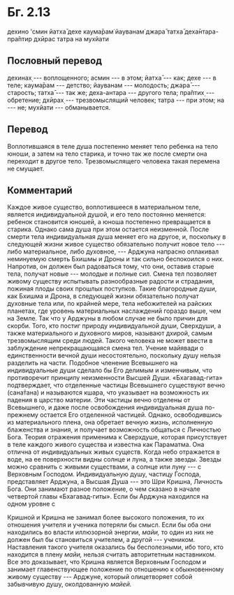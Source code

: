 # Бг. 2.13

дехино 'смин йатха̄ дехе
каума̄рам̇ йауванам̇ джара̄
татха̄ деха̄нтара-пра̄птир
дхӣрас татра на мухйати

## Пословный перевод

дехинах̣ --- воплощенного; асмин --- в этом; йатха̄ --- как; дехе --- в
теле; каума̄рам --- детство; йауванам --- молодость; джара̄ --- старость;
татха̄ --- так же; деха-антара --- другого тела; пра̄птих̣ --- обретение;
дхӣрах̣ --- трезвомыслящий человек; татра --- при этом; на --- не;
мухйати --- обманывается.

## Перевод

Воплотившаяся в теле душа постепенно меняет тело ребенка на тело юноши,
а затем на тело старика, и точно так же после смерти она переходит в
другое тело. Трезвомыслящего человека такая перемена не смущает.

## Комментарий

Каждое живое существо, воплотившееся в материальном теле, является
индивидуальной душой, и его тело постоянно меняется: ребенок становится
юношей, а юноша постепенно превращается в старика. Однако сама душа при
этом остается неизменной. После смерти тела индивидуальная душа меняет
его на другое, и, поскольку в следующей жизни живое существо обязательно
получит новое тело --- либо материальное, либо духовное, --- Арджуна
напрасно оплакивал неминуемую смерть Бхишмы и Дроны и так сильно
беспокоился о них. Напротив, он должен был радоваться тому, что они,
оставив старые тела, получат новые --- молодые и полные сил. Смена тел
позволяет живому существу испытывать разнообразные радости и страдания,
пожиная плоды своих прошлых поступков. Такие благородные души, как
Бхишма и Дрона, в следующей жизни обязательно получат духовные тела или,
по крайней мере, тела небожителей на райских планетах, где уровень
материальных наслаждений гораздо выше, чем на Земле. Так что у Арджуны в
любом случае не было причин для скорби. Того, кто постиг природу
индивидуальной души, Сверхдуши, а также материального и духовного миров,
называют дхирой, самым трезвомыслящим среди людей. Такого человека не
может ввести в заблуждение непрекращающаяся смена тел. Учение майявади о
единственности вечной души несостоятельно, поскольку душу нельзя
разделить на части. Подобное членение Всевышнего на индивидуальные души
сделало бы Его делимым и изменчивым, что противоречит принципу
неизменности Высшей Души. «Бхагавад-гита» подтверждает, что отделенные
частицы Всевышнего существуют вечно (сана̄тана) и называются кшара, что
указывает на возможность их падения в царство материи. Эти частицы вечно
отделены от Всевышнего, и даже после освобождения индивидуальная душа
по-прежнему остается Его отделенной частицей. Однако, освободившись из
материального плена, она обретает вечную жизнь, исполненную блаженства и
знания, и получает возможность общаться с Личностью Бога. Теория
отражения применима к Сверхдуше, которая присутствует в теле каждого
живого существа и известна как Параматма. Она отлична от индивидуальных
живых существ. Когда небо отражается в воде, на ее поверхности видны
солнце и луна, а также звезды. Звезды можно сравнить с живыми
существами, а солнце или луну --- с Верховным Господом. Индивидуальную
душу, частицу Господа, представляет Арджуна, а Высшая Душа --- это Шри
Кришна, Личность Бога. Они занимают разное положение, о чем сказано в
начале четвертой главы «Бхагавад-гиты». Если бы Арджуна находился на
одном уровне с

Кришной и Кришна не занимал более высокого положения, то их отношения
учителя и ученика потеряли бы смысл. Если бы оба они находились во
власти иллюзорной энергии, *майи,* то один из них не должен был бы
становиться учителем, а другой --- учеником. Наставления такого учителя
оказались бы бесполезными, ибо того, кто находится в плену *майи,*
нельзя считать авторитетным наставником. Все это доказывает, что Кришна
является Верховным Господом и занимает главенствующее положение по
отношению к обыкновенному живому существу --- Арджуне, который
олицетворяет собой забывчивую душу, околдованную *майей.*

